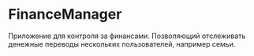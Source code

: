 # FinanceManager

Приложение для контроля за финансами.
Позволяющий отслеживать денежные переводы нескольких пользователей, например семьи.
